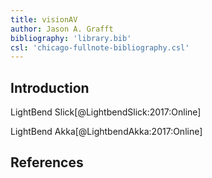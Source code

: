 ```yaml
---
title: visionAV
author: Jason A. Grafft
bibliography: 'library.bib'
csl: 'chicago-fullnote-bibliography.csl'
---
```


## Introduction
LightBend Slick[@LightbendSlick:2017:Online]

LightBend Akka[@LightbendAkka:2017:Online]

## References